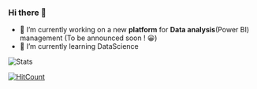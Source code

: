 ### Hi there 👋

<!--
**kevorkkeheian/kevorkkeheian** is a ✨ _special_ ✨ repository because its `README.md` (this file) appears on your GitHub profile.

Here are some ideas to get you started:
-->
- 🔭 I’m currently working on a new **platform** for **Data analysis**(Power BI) management (To be announced soon ! 😀)
- 🌱 I’m currently learning DataScience
<!--
- 👯 I’m looking to collaborate on ...
- 🤔 I’m looking for help with ...
- 💬 Ask me about ...
- 📫 How to reach me: ...
- 😄 Pronouns: ...
- ⚡ Fun fact: ...
-->


![Stats](https://github-readme-stats.vercel.app/api?username=kevorkkeheian&show_icons=true)


[![HitCount](http://hits.dwyl.com/kevorkkeheian/kevorkkeheian.svg)](http://hits.dwyl.com/kevorkkeheian/kevorkkeheian)
